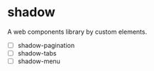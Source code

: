 # shadow
A web components library by custom elements.

- [ ] shadow-pagination
- [ ] shadow-tabs
- [ ] shadow-menu
